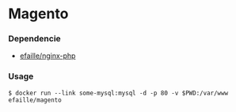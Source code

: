 # Magento

### Dependencie
* [efaille/nginx-php]

### Usage
```
$ docker run --link some-mysql:mysql -d -p 80 -v $PWD:/var/www efaille/magento
```
[efaille/nginx-php]://github.com/efaille/dockerfiles/tree/master/nginx-php
